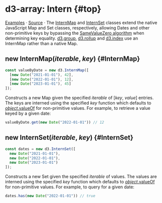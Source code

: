 # d3-array: Intern {#top}

[Examples](https://observablehq.com/d/d4c5f6ad343866b9) · [Source](https://github.com/mbostock/internmap/blob/main/src/index.js) · The [InternMap](#InternMap) and [InternSet](#InternSet) classes extend the native JavaScript Map and Set classes, respectively, allowing Dates and other non-primitive keys by bypassing the [SameValueZero algorithm](https://developer.mozilla.org/en-US/docs/Web/JavaScript/Equality_comparisons_and_sameness) when determining key equality. [d3.group](./group.md#group), [d3.rollup](./group.md#rollup) and [d3.index](./group.md#index) use an InternMap rather than a native Map.

## new InternMap(*iterable*, *key*) {#InternMap}

```js
const valueByDate = new d3.InternMap([
  [new Date("2021-01-01"), 42],
  [new Date("2022-01-01"), 12],
  [new Date("2023-01-01"), 45]
]);
```

Constructs a new Map given the specified *iterable* of [*key*, *value*] entries. The keys are interned using the specified *key* function which defaults to [*object*.valueOf](https://developer.mozilla.org/en-US/docs/Web/JavaScript/Reference/Global_Objects/Object/valueOf) for non-primitive values. For example, to retrieve a value keyed by a given date:

```js
valueByDate.get(new Date("2022-01-01")) // 12
```

## new InternSet(*iterable*, *key*) {#InternSet}

```js
const dates = new d3.InternSet([
  new Date("2021-01-01"),
  new Date("2022-01-01"),
  new Date("2023-01-01")
]);
```

Constructs a new Set given the specified *iterable* of values. The values are interned using the specified *key* function which defaults to [*object*.valueOf](https://developer.mozilla.org/en-US/docs/Web/JavaScript/Reference/Global_Objects/Object/valueOf) for non-primitive values. For example, to query for a given date:

```js
dates.has(new Date("2022-01-01")) // true
```
